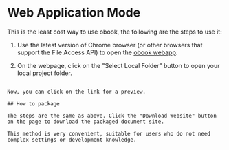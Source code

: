 # Web Application Mode

This is the least cost way to use obook, the following are the steps to use it:


1. Use the latest version of Chrome browser (or other browsers that support the File Access API) to open the [obook webapp](https://kirakiray.github.io/o-book/webapp/).

2. On the webpage, click on the "Select Local Folder" button to open your local project folder.
```

Now, you can click on the link for a preview.

## How to package

The steps are the same as above. Click the "Download Website" button on the page to download the packaged document site.

This method is very convenient, suitable for users who do not need complex settings or development knowledge.

